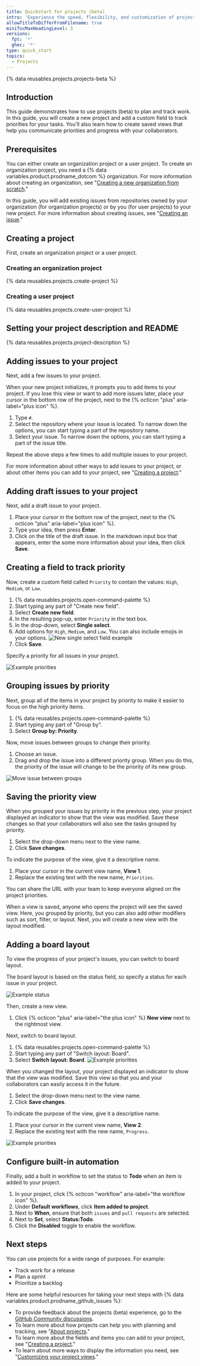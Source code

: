 ```yaml
---
title: Quickstart for projects (beta)
intro: 'Experience the speed, flexibility, and customization of projects (beta) by creating a project in this interactive guide.'
allowTitleToDifferFromFilename: true
miniTocMaxHeadingLevel: 3
versions:
  fpt: '*'
  ghec: '*'
type: quick_start
topics:
  - Projects
---
```


{% data reusables.projects.projects-beta %}

## Introduction

This guide demonstrates how to use projects (beta) to plan and track work. In this guide, you will create a new project and add a custom field to track priorities for your tasks. You'll also learn how to create saved views that help you communicate priorities and progress with your collaborators.

## Prerequisites

You can either create an organization project or a user project. To create an organization project, you need a {% data variables.product.prodname_dotcom %} organization. For more information about creating an organization, see "[Creating a new organization from scratch](/organizations/collaborating-with-groups-in-organizations/creating-a-new-organization-from-scratch)."

In this guide, you will add existing issues from repositories owned by your organization (for organization projects) or by you (for user projects) to your new project. For more information about creating issues, see "[Creating an issue](/issues/tracking-your-work-with-issues/creating-an-issue)."

## Creating a project

First, create an organization project or a user project.

### Creating an organization project

{% data reusables.projects.create-project %}

### Creating a user project

{% data reusables.projects.create-user-project %}

## Setting your project description and README

{% data reusables.projects.project-description %}

## Adding issues to your project

Next, add a few issues to your project.

When your new project initializes, it prompts you to add items to your project. If you lose this view or want to add more issues later, place your cursor in the bottom row of the project, next to the {% octicon "plus" aria-label="plus icon" %}.

1. Type `#`.
2. Select the repository where your issue is located. To narrow down the options, you can start typing a part of the repository name.
3. Select your issue. To narrow down the options, you can start typing a part of the issue title.

Repeat the above steps a few times to add multiple issues to your project.

For more information about other ways to add issues to your project, or about other items you can add to your project, see "[Creating a project](/issues/trying-out-the-new-projects-experience/creating-a-project#adding-items-to-your-project)."

## Adding draft issues to your project

Next, add a draft issue to your project.

1. Place your cursor in the bottom row of the project, next to the {% octicon "plus" aria-label="plus icon" %}.
1. Type your idea, then press **Enter**.
1. Click on the title of the draft issue. In the markdown input box that appears, enter the some more information about your idea, then click **Save**.

## Creating a field to track priority

Now, create a custom field called `Priority` to contain the values: `High`, `Medium`, or `Low`.

1. {% data reusables.projects.open-command-palette %}
2. Start typing any part of "Create new field".
3. Select **Create new field**.
4. In the resulting pop-up, enter `Priority` in the text box.
5. In the drop-down, select **Single select**.
6. Add options for `High`, `Medium`, and `Low`. You can also include emojis in your options.
   ![New single select field example](/assets/images/help/projects/new-single-select-field.png)
7. Click **Save**.

Specify a priority for all issues in your project.

![Example priorities](/assets/images/help/projects/priority_example.png)

## Grouping issues by priority

Next, group all of the items in your project by priority to make it easier to focus on the high priority items.

1. {% data reusables.projects.open-command-palette %}
2. Start typing any part of "Group by".
3. Select **Group by: Priority**.

Now, move issues between groups to change their priority.

1. Choose an issue.
2. Drag and drop the issue into a different priority group. When you do this, the priority of the issue will change to be the priority of its new group.

![Move issue between groups](/assets/images/help/projects/move_between_group.gif)

## Saving the priority view

When you grouped your issues by priority in the previous step, your project displayed an indicator to show that the view was modified. Save these changes so that your collaborators will also see the tasks grouped by priority.

1. Select the drop-down menu next to the view name.
2. Click **Save changes**.

To indicate the purpose of the view, give it a descriptive name.

1. Place your cursor in the current view name, **View 1**.
2. Replace the existing text with the new name, `Priorities`.

You can share the URL with your team to keep everyone aligned on the project priorities.

When a view is saved, anyone who opens the project will see the saved view. Here, you grouped by priority, but you can also add other modifiers such as sort, filter, or layout. Next, you will create a new view with the layout modified.

## Adding a board layout

To view the progress of your project's issues, you can switch to board layout.

The board layout is based on the status field, so specify a status for each issue in your project.

![Example status](/assets/images/help/projects/status_example.png)

Then, create a new view.

1. Click {% octicon "plus" aria-label="the plus icon" %} **New view** next to the rightmost view.

Next, switch to board layout.

1. {% data reusables.projects.open-command-palette %}
2. Start typing any part of "Switch layout: Board".
3. Select **Switch layout: Board**.
   ![Example priorities](/assets/images/help/projects/example_board.png)

When you changed the layout, your project displayed an indicator to show that the view was modified. Save this view so that you and your collaborators can easily access it in the future.

1. Select the drop-down menu next to the view name.
2. Click **Save changes**.

To indicate the purpose of the view, give it a descriptive name.

1. Place your cursor in the current view name, **View 2**.
2. Replace the existing text with the new name, `Progress`.

![Example priorities](/assets/images/help/projects/project-view-switch.gif)

## Configure built-in automation

Finally, add a built in workflow to set the status to **Todo** when an item is added to your project.

1. In your project, click {% octicon "workflow" aria-label="the workflow icon" %}.
2. Under **Default workflows**, click **Item added to project**.
3. Next to **When**, ensure that both `issues` and `pull requests` are selected.
4. Next to **Set**, select **Status:Todo**.
5. Click the **Disabled** toggle to enable the workflow.

## Next steps

You can use projects for a wide range of purposes. For example:

- Track work for a release
- Plan a sprint
- Prioritize a backlog

Here are some helpful resources for taking your next steps with {% data variables.product.prodname_github_issues %}:

- To provide feedback about the projects (beta) experience, go to the [GitHub Community discussions](https://github.com/orgs/community/discussions/categories/issues).
- To learn more about how projects can help you with planning and tracking, see "[About projects](/issues/trying-out-the-new-projects-experience/about-projects)."
- To learn more about the fields and items you can add to your project, see "[Creating a project](/issues/trying-out-the-new-projects-experience/creating-a-project)."
- To learn about more ways to display the information you need, see "[Customizing your project views](/issues/trying-out-the-new-projects-experience/customizing-your-project-views)."
